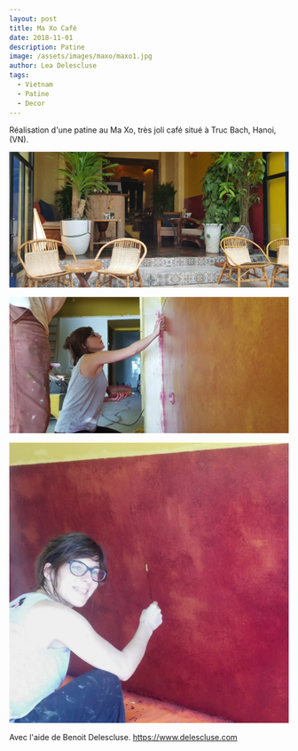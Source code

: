 ```yaml
---
layout: post
title: Ma Xo Café
date: 2018-11-01
description: Patine
image: /assets/images/maxo/maxo1.jpg
author: Lea Delescluse
tags:
  - Vietnam
  - Patine
  - Decor
---
```

Réalisation d'une patine au Ma Xo, très joli café situé à Truc Bach, Hanoi, (VN).

![Placeholder](/assets/images/maxo/maxo2.jpg)

![Placeholder](/assets/images/maxo/maxo5.jpg)

![Placeholder](/assets/images/maxo/maxo3.jpg)

Avec l'aide de Benoit Delescluse.
https://www.delescluse.com
